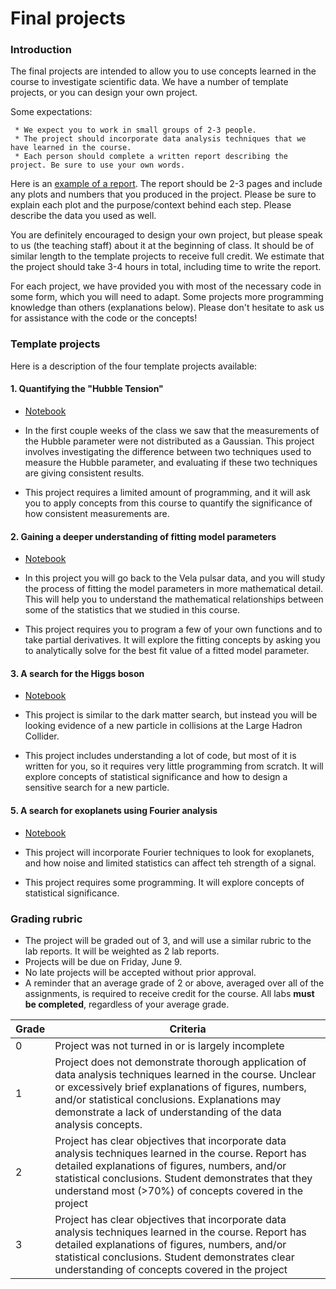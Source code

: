# Final projects

### Introduction

The final projects are intended to allow you to use concepts learned in the course to investigate scientific data. We have a number of template projects, or you can design your own project. 

Some expectations:

     * We expect you to work in small groups of 2-3 people.
     * The project should incorporate data analysis techniques that we have learned in the course.
     * Each person should complete a written report describing the project. Be sure to use your own words.

Here is an [example of a report](https://docs.google.com/document/d/1MeSbCnUD5K59x8MxWHDlbD8NzsdJ8unAR3s6XQDBEiw/edit?usp=sharing). The report should be 2-3 pages and include any plots and numbers that you produced in the project. Please be sure to explain each plot and the purpose/context behind each step. Please describe the data you used as well.

You are definitely encouraged to design your own project, but please speak to us (the teaching staff) about it at the beginning of class. It should be of similar length to the template projects to receive full credit. We estimate that the project should take 3-4 hours in total, including time to write the report.

For each project, we have provided you with most of the necessary code in some form, which you will need to adapt. Some projects more programming knowledge than others (explanations below). Please don't hesitate to ask us for assistance with the code or the concepts!

### Template projects
Here is a description of the four template projects available:

#### 1. Quantifying the "Hubble Tension"

- [Notebook](https://github.com/KIPAC/Physics89L/blob/main/nb/Project_Hubble_Tension.ipynb)

- In the first couple weeks of the class we saw that the measurements of the Hubble parameter were not distributed as a Gaussian. This project involves investigating the difference between two techniques used to measure the Hubble parameter, and evaluating if these two techniques are giving consistent results.

- This project requires a limited amount of programming, and it will ask you to apply concepts from this course to quantify the significance of how consistent measurements are.

#### 2. Gaining a deeper understanding of fitting model parameters

- [Notebook](https://github.com/KIPAC/Physics89L/blob/main/nb/Project_Fitting_Deep_Dive.ipynb)

- In this project you will go back to the Vela pulsar data, and you will study the process of fitting the model parameters in more mathematical detail. This will help you to understand the mathematical relationships between some of the statistics that we studied in this course.

- This project requires you to program a few of your own functions and to take partial derivatives. It will explore the fitting concepts by asking you to analytically solve for the best fit value of a fitted model parameter.

#### 3. A search for the Higgs boson

- [Notebook](https://github.com/KIPAC/Physics89L/blob/main/nb/Project_Higgs_Search.ipynb)

- This project is similar to the dark matter search, but instead you will be looking evidence of a new particle in collisions at the Large Hadron Collider. 

- This project includes understanding a lot of code, but most of it is written for you, so it requires very little programming from scratch. It will explore concepts of statistical significance and how to design a sensitive search for a new particle.

#### 5. A search for exoplanets using Fourier analysis

- [Notebook](https://github.com/KIPAC/Physics89L/blob/main/nb/Project_Exoplanet.ipynb)

- This project will incorporate Fourier techniques to look for exoplanets, and how noise and limited statistics can affect teh strength of a signal.

- This project requires some programming. It will explore concepts of statistical significance.  


### Grading rubric

- The project will be graded out of 3, and will use a similar rubric to the lab reports. It will be weighted as 2 lab reports.
- Projects will be due on Friday, June 9.
- No late projects will be accepted without prior approval.
- A reminder that an average grade of 2 or above, averaged over all of the assignments, is required to receive credit for the course. All labs **must be completed**, regardless of your average grade.

| Grade | Criteria |
| ----- | -------- |
|   0   | Project was not turned in or is largely incomplete |
|   1   | Project does not demonstrate thorough application of data analysis techniques learned in the course. Unclear or excessively brief explanations of figures, numbers, and/or statistical conclusions. Explanations may demonstrate a lack of understanding of the data analysis concepts. |
|   2   | Project has clear objectives that incorporate data analysis techniques learned in the course. Report has detailed explanations of figures, numbers, and/or statistical conclusions. Student demonstrates that they understand most (>70%) of concepts covered in the project |
|   3   | Project has clear objectives that incorporate data analysis techniques learned in the course. Report has detailed explanations of figures, numbers, and/or statistical conclusions. Student demonstrates clear understanding of concepts covered in the project |

